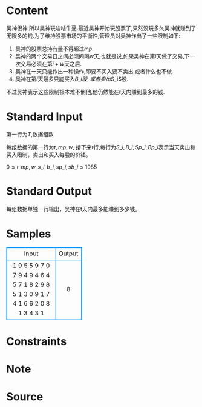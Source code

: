 
# Content

吴神很神,所以吴神玩啥啥牛逼.最近吴神开始玩股票了,果然没玩多久吴神就赚到了无限多的钱.为了维持股票市场的平衡性,管理员对吴神作出了一些限制如下:

1. 吴神的股票总持有量不得超过$mp$.
2. 吴神的两个交易日之间必须间隔$w$天,也就是说,如果吴神在第$i$天做了交易,下一次交易必须在第$i+w$天之后. 
3. 吴神在一天只能作出一种操作,即要不买入要不卖出,或者什么也不做.
4. 吴神在第$i$天最多只能买入$B\_i股,或者卖出$S\_i$股.

不过吴神表示这些限制根本难不倒他,他仍然能在$t$天内赚到最多的钱.

# Standard Input

第一行为$T$,数据组数

每组数据的第一行为$t,mp,w$, 接下来$t$行,每行为$S\_i,B\_i,Sp\_i,Bp\_i$表示当天卖出和买入限制，卖出和买入每股的价钱。

$0\leq t,mp,w,s\_i,b\_i,sp\_i,sb\_i\leq 1985$

# Standard Output

每组数据单独一行输出，吴神在t天内最多能赚到多少钱。

# Samples

<style>
        table,table tr th, table tr td { border:1px solid #0094ff; }
        table { width: 200px; min-height: 25px; line-height: 25px; text-align: center; border-collapse: collapse;}   
    </style>
<table>
	<tr>
		<td>Input</td>
		<td>Output</td>
	</tr>
<tr><td>1
9 5 5
9 7 0 7
9 4 9 4
6 4 5 7
1 8 2 9
8 5 1 3
0 9 1 7
4 1 6 6
2 0 8 1
3 4 3 1</td><td>8</td></tr></table>


# Constraints



# Note



# Source



